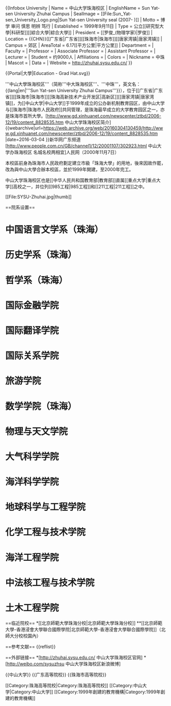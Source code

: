 {{Infobox University
| Name = 中山大学珠海校区
| EnglishName = Sun Yat-sen University Zhuhai Campus
| SealImage = [[File:Sun_Yat-sen_University_Logo.png|Sun Yat-sen University seal (2007- )]]
| Motto = 博学 审问 慎思 明辨 笃行
| Established = 1999年9月11日
| Type = 公立[[研究型大學|科研型]][[綜合大學|綜合大學]]
| President = [[罗俊_(物理学家)|罗俊]]
| Location = {{CHN}}[[广东省|广东省]][[珠海市|珠海市]][[唐家湾镇|唐家湾镇]]
| Campus = 郊区
| AreaTotal = 6.17[[平方公里|平方公里]]
| Department = 
| Faculty = 
| Professor = 
| Associate Professor = 
| Assistant Professor =
| Lecturer =
| Student = 约9000人
| Affiliations =
| Colors = 
| Nickname = 中珠
| Mascot =
| Data =
| Website = http://zhuhai.sysu.edu.cn/
}}

{{Portal|大學|Education - Grad Hat.svg}}

'''中山大學珠海校区'''（简称'''中大珠海校区'''、'''中珠'''，英文名：{{lang|en|'''Sun Yat-sen University Zhuhai Campus'''}}），位于[[广东省|广东省]][[珠海市|珠海市]][[珠海高新技术产业开发区|高新区]][[唐家湾镇|唐家湾镇]]，为[[中山大学|中山大学]]于1999年成立的公办新机制教育园区，由中山大学与[[珠海市|珠海市人民政府]]共同管理，是珠海最早成立的大学教育园区之一，亦是珠海市首所大學。<ref>[http://www.gd.xinhuanet.com/newscenter/ztbd/2006-12/19/content_8828535.htm 中山大学珠海校区简介] {{webarchive|url=https://web.archive.org/web/20160304130459/http://www.gd.xinhuanet.com/newscenter/ztbd/2006-12/19/content_8828535.htm |date=2016-03-04 }}新华网广东频道</ref><ref>[http://www.people.com.cn/GB/channel1/12/20001107/302923.html 中山大学办珠海校区 名城名校两相宜]人民网（2000年11月7日）</ref>

本校區前身為珠海市人民政府劃定建立市級「珠海大學」的用地，後來因故作罷，改為與中山大學合辦本校區，並於1999年開建，至2000年完工。

中山大学珠海校区也是[[中华人民共和国教育部|教育部]]直属[[重点大学|重点大学]]高校之一，并位列[[985工程|985工程]]和[[211工程|211工程]]之中。

[[File:SYSU-Zhuhai.jpg|thumb]]

==院系设置==
# 中国语言文学系（珠海）
# 历史学系（珠海）
# 哲学系（珠海）
# 国际金融学院
# 国际翻译学院
# 国际关系学院
# 旅游学院
# 数学学院（珠海）
# 物理与天文学院
# 大气科学学院
# 海洋科学学院
# 地球科学与工程学院
# 化学工程与技术学院
# 海洋工程学院
# 中法核工程与技术学院
# 土木工程学院

==临近院校==
*[[北京師範大學珠海分校|北京師範大學珠海分校]]
**[[北京師範大學-香港浸會大學聯合國際學院|北京師範大學-香港浸會大學聯合國際學院]]（北師大分校校園內）

==参考文献==
{{reflist}}

==外部链接==
*[http://zhuhai.sysu.edu.cn/ 中山大学珠海校区官网]
*[http://weibo.com/sysuzhsu 中山大学珠海校区新浪微博]

{{中山大学}}
{{广东高等院校}}
{{珠海市高等院校}}

[[Category:珠海高等院校|Category:珠海高等院校]]
[[Category:中山大学|Category:中山大学]]
[[Category:1999年創建的教育機構|Category:1999年創建的教育機構]]